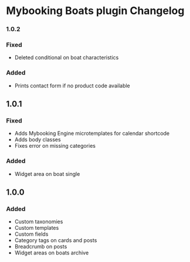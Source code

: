 # Mybooking Boats plugin Changelog

### 1.0.2

### Fixed
- Deleted conditional on boat characteristics

### Added
- Prints contact form if no product code available

## 1.0.1

### Fixed
- Adds Mybooking Engine microtemplates for calendar shortcode
- Adds body classes
- Fixes error on missing categories

### Added
- Widget area on boat single

## 1.0.0

### Added
- Custom taxonomies
- Custom templates
- Custom fields
- Category tags on cards and posts
- Breadcrumb on posts
- Widget areas on boats archive

